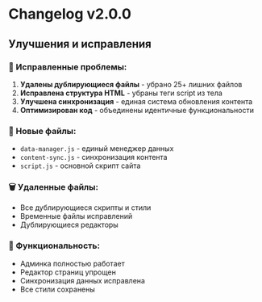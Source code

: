 # Changelog v2.0.0

## Улучшения и исправления

### 🔧 Исправленные проблемы:
1. **Удалены дублирующиеся файлы** - убрано 25+ лишних файлов
2. **Исправлена структура HTML** - убраны теги script из тела
3. **Улучшена синхронизация** - единая система обновления контента
4. **Оптимизирован код** - объединены идентичные функциональности

### 📁 Новые файлы:
- `data-manager.js` - единый менеджер данных
- `content-sync.js` - синхронизация контента
- `script.js` - основной скрипт сайта

### 🗑️ Удаленные файлы:
- Все дублирующиеся скрипты и стили
- Временные файлы исправлений
- Дублирующиеся редакторы

### 🚀 Функциональность:
- Админка полностью работает
- Редактор страниц упрощен
- Синхронизация данных исправлена
- Все стили сохранены
